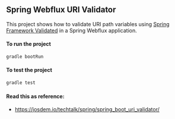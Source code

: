 Spring Webflux URI Validator
----------------------------------------

This project shows how to validate URI path variables using [Spring Framework Validated](https://docs.spring.io/spring/docs/current/javadoc-api/org/springframework/validation/annotation/Validated.html) in a Spring Webflux application.

#### To run the project

```bash
gradle bootRun
```

#### To test the project

```bash
gradle test
```

#### Read this as reference:

* https://josdem.io/techtalk/spring/spring_boot_uri_validator/
